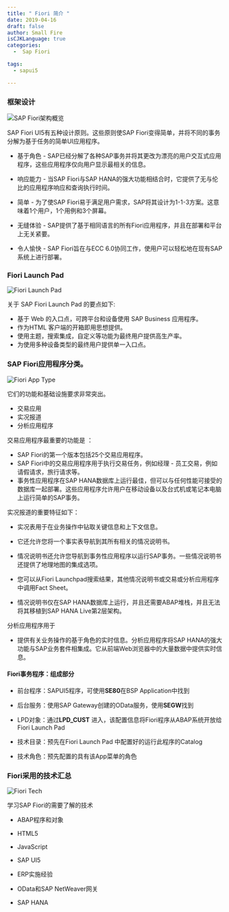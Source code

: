 ```yaml
---
title: " Fiori 简介 "
date: 2019-04-16
draft: false
author: Small Fire
isCJKLanguage: true
categories: 
  -  Sap Fiori

tags: 
  - sapui5

---
```


### 框架设计 ###

![SAP Fiori架构概览](/images/HANA/Fiori1.png)

SAP Fiori UI5有五种设计原则。这些原则使SAP Fiori变得简单，并将不同的事务分解为基于任务的简单UI应用程序。

  - 基于角色 - SAP已经分解了各种SAP事务并将其更改为漂亮的用户交互式应用程序，这些应用程序仅向用户显示最相关的信息。

  - 响应能力 - 当SAP Fiori与SAP HANA的强大功能相结合时，它提供了无与伦比的应用程序响应和查询执行时间。

  - 简单 - 为了使SAP Fiori易于满足用户需求，SAP将其设计为1-1-3方案。这意味着1个用户，1个用例和3个屏幕。

  - 无缝体验 - SAP提供了基于相同语言的所有Fiori应用程序，并且在部署和平台上无关紧要。

  - 令人愉快 - SAP Fiori旨在与ECC 6.0协同工作，使用户可以轻松地在现有SAP系统上进行部署。

### Fiori Launch Pad

![Fiori Launch Pad](/images/HANA/FioriLaunchPad.png)

关于 SAP Fiori Launch Pad 的要点如下:

- 基于 Web 的入口点，可跨平台和设备使用 SAP Business 应用程序。
- 作为HTML 客户端的开箱即用思想提供。
- 使用主题，搜索集成，自定义等功能为最终用户提供高生产率。
- 为使用多种设备类型的最终用户提供单一入口点。

### SAP Fiori应用程序分类。

![Fiori App Type](/images/HANA/FioriAppType.png)

它们的功能和基础设施要求非常突出。

   - 交易应用
   - 实况报道
   - 分析应用程序

交易应用程序最重要的功能是 ：

   - SAP Fiori的第一个版本包括25个交易应用程序。
   - SAP Fiori中的交易应用程序用于执行交易任务，例如经理 - 员工交易，例如请假请求，旅行请求等。
   -  事务性应用程序在SAP HANA数据库上运行最佳，但可以与任何性能可接受的数据库一起部署。这些应用程序允许用户在移动设备以及台式机或笔记本电脑上运行简单的SAP事务。

  实况报道的重要特征如下：

   - 实况表用于在业务操作中钻取关键信息和上下文信息。
   - 它还允许您将一个事实表导航到其所有相关的情况说明书。

   - 情况说明书还允许您导航到事务性应用程序以运行SAP事务。一些情况说明书还提供了地理地图的集成选项。

   - 您可以从Fiori Launchpad搜索结果，其他情况说明书或交易或分析应用程序中调用Fact Sheet。

   - 情况说明书仅在SAP HANA数据库上运行，并且还需要ABAP堆栈，并且无法将其移植到SAP HANA Live第2层架构。

   分析应用程序用于

   -  提供有关业务操作的基于角色的实时信息。分析应用程序将SAP HANA的强大功能与SAP业务套件相集成。它从前端Web浏览器中的大量数据中提供实时信息。

#### Fiori事务程序：组成部分

- 前台程序：SAPUI5程序，可使用**SE80**在BSP Application中找到

- 后台服务：使用SAP Gateway创建的OData服务，使用**SEGW**找到
- LPD对象：通过**LPD_CUST** 进入，该配置信息将Fiori程序从ABAP系统开放给Fiori Launch Pad
- 技术目录：预先在Fiori Launch Pad 中配置好的运行此程序的Catalog
- 技术角色：预先配置的具有该App菜单的角色

### Fiori采用的技术汇总

![Fiori Tech](/images/HANA/FioriTech.png)

学习SAP Fiori的需要了解的技术

-  ABAP程序和对象


- HTML5


- JavaScript
- SAP UI5
- ERP实施经验
- OData和SAP NetWeaver网关
- SAP HANA